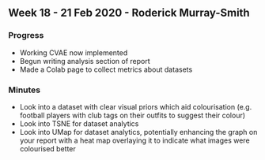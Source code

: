 ## Week 18 - 21 Feb 2020 - Roderick Murray-Smith 

### Progress
* Working CVAE now implemented
* Begun writing analysis section of report
* Made a Colab page to collect metrics about datasets

### Minutes
* Look into a dataset with clear visual priors which aid colourisation (e.g. football players with club tags on their outfits to suggest their colour)
* Look into TSNE for dataset analytics
* Look into UMap for dataset analytics, potentially enhancing the graph on your report with a heat map overlaying it to indicate what images were colourised better
